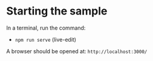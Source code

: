 # Starting the sample

In a terminal, run the command:
- `npm run serve` (live-edit)

A browser should be opened at: `http://localhost:3000/`
